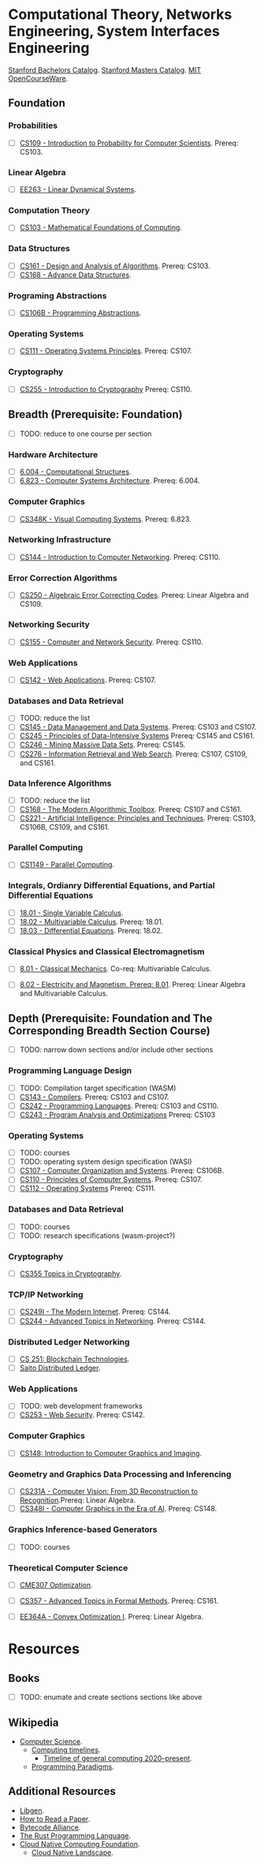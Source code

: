 # Computational Theory, Networks Engineering, System Interfaces Engineering

[Stanford Bachelors Catalog](https://bulletin.stanford.edu/programs/CS-BS).
[Stanford Masters Catalog](https://bulletin.stanford.edu/programs/CS-MS).
[MIT OpenCourseWare](https://ocw.mit.edu/search/).


## Foundation

### Probabilities
- [ ] [CS109 - Introduction to Probability for Computer Scientists](https://web.stanford.edu/class/cs109/). Prereq: 
  CS103.

### Linear Algebra
- [ ] [EE263 - Linear Dynamical Systems](http://ee263.stanford.edu/lectures.html).

### Computation Theory
- [ ] [CS103 - Mathematical Foundations of Computing](https://web.stanford.edu/class/cs103/schedule.html).

### Data Structures
- [ ] [CS161 - Design and Analysis of Algorithms](https://web.stanford.edu/class/archive/cs/cs161/cs161.1166/). Prereq: CS103.
- [ ] [CS168 - Advance Data Structures](https://web.stanford.edu/class/cs166/).

### Programing Abstractions
- [ ] [CS106B - Programming Abstractions](https://web.stanford.edu/class/cs106b/).

### Operating Systems
- [ ] [CS111 - Operating Systems Principles](https://web.stanford.edu/class/cs111/spring22/). Prereq: CS107.

### Cryptography
- [ ] [CS255 - Introduction to Cryptography](https://crypto.stanford.edu/~dabo/courses/OnlineCrypto/) Prereq: CS110.


## Breadth (Prerequisite: Foundation)
- [ ] TODO: reduce to one course per section

### Hardware Architecture
- [ ] [6.004 - Computational Structures](https://ocw.mit.edu/courses/6-004-computation-structures-spring-2017/).
- [ ] [6.823 - Computer Systems Architecture](https://ocw.mit.edu/courses/6-823-computer-system-architecture-fall-2005/). Prereq: 6.004.

### Computer Graphics
- [ ] [CS348K - Visual Computing Systems](https://gfxcourses.stanford.edu/cs348k/spring22). Prereq: 6.823.

### Networking Infrastructure
- [ ] [CS144 - Introduction to Computer Networking](https://cs144.github.io/). Prereq: CS110.

### Error Correction Algorithms
- [ ] [CS250 - Algebraic Error Correcting Codes](https://web.stanford.edu/class/cs250/). Prereq: Linear Algebra and
  CS109.

### Networking Security
- [ ] [CS155 - Computer and Network Security](https://cs155.stanford.edu/syllabus.html). Prereq: CS110.

### Web Applications
- [ ] [CS142 - Web Applications](https://web.stanford.edu/class/cs142/index.html). Prereq: CS107.

### Databases and Data Retrieval
- [ ] TODO: reduce the list
- [ ] [CS145 - Data Management and Data Systems](https://cs145-fa19.github.io/#). Prereq: CS103 and CS107.
- [ ] [CS245 - Principles of Data-Intensive Systems](https://web.stanford.edu/class/cs245/) Prereq: CS145 and CS161.
- [ ] [CS246 - Mining Massive Data Sets](https://web.stanford.edu/class/cs246/). Prereq: CS145.
- [ ] [CS276 - Information Retrieval and Web Search](https://web.stanford.edu/class/cs276/index.html). Prereq: CS107, CS109, and CS161.

### Data Inference Algorithms
- [ ] TODO: reduce the list
- [ ] [CS168 - The Modern Algorithmic Toolbox](https://web.stanford.edu/class/cs168/). Prereq: CS107 and CS161.
- [ ] [CS221 - Artificial Intelligence: Principles and Techniques](https://stanford-cs221.github.io/spring2022/).
  Prereq: CS103, CS106B, CS109, and CS161.

### Parallel Computing
- [ ] [CS1149 - Parallel Computing](https://gfxcourses.stanford.edu/cs149/fall21/lecture/).

### Integrals, Ordianry Differential Equations, and Partial Differential Equations
- [ ] [18.01 - Single Variable Calculus](https://ocw.mit.edu/courses/18-01sc-single-variable-calculus-fall-2010/pages/syllabus/).
- [ ] [18.02 - Multivariable Calculus](https://ocw.mit.edu/courses/18-02sc-multivariable-calculus-fall-2010/pages/syllabus/). Prereq: 18.01.
- [ ] [18.03 - Differential Equations](https://ocw.mit.edu/courses/18-03sc-differential-equations-fall-2011/). Prereq: 
  18.02.
      
### Classical Physics and Classical Electromagnetism
- [ ] [8.01 - Classical Mechanics](https://ocw.mit.edu/courses/physics/8-01sc-classical-mechanics-fall-2016/). Co-req: Multivariable Calculus.
- [ ] [8.02 - Electricity and Magnetism. Prereq: 8.01](https://ocw.mit.edu/courses/physics/8-02-physics-ii-electricity-and-magnetism-spring-2007/). Prereq: Linear Algebra and Multivariable Calculus.


## Depth (Prerequisite: Foundation and The Corresponding Breadth Section Course)
- [ ] TODO: narrow down sections and/or include other sections

### Programming Language Design
- [ ] TODO: Compilation target specification (WASM)
- [ ] [CS143 - Compilers](https://web.stanford.edu/class/cs143/). Prereq: CS103 and CS107.
- [ ] [CS242 - Programming Languages](https://stanford-cs242.github.io/f19/). Prereq: CS103 and CS110.
- [ ] [CS243 - Program Analysis and Optimizations](https://suif.stanford.edu/~courses/cs243/#handouts) Prereq: CS103

### Operating Systems 
- [ ] TODO: courses
- [ ] TODO: operating system design specification (WASI)
- [ ] [CS107 - Computer Organization and Systems](https://web.stanford.edu/class/archive/cs/cs107/cs107.1232/). Prereq: CS106B.
- [ ] [CS110 - Principles of Computer Systems](https://web.stanford.edu/class/cs110/). Prereq: CS107.
- [ ] [CS112 - Operating Systems](https://www.scs.stanford.edu/22wi-cs212/) Prereq: CS111.

### Databases and Data Retrieval
- [ ] TODO: courses
- [ ] TODO: research specifications (wasm-project?)

### Cryptography
- [ ] [CS355 Topics in Cryptography](https://crypto.stanford.edu/~dabo/courses/cs355_spring14/syllabus.html).

### TCP/IP Networking
- [ ] [CS249I - The Modern Internet](https://cs249i.stanford.edu/). Prereq: CS144.
- [ ] [CS244 -  Advanced Topics in Networking](https://2022-cs244.github.io/). Prereq: CS144.

### Distributed Ledger Networking
- [ ] [CS 251: Blockchain Technologies](https://cs251.stanford.edu/syllabus.html).
- [ ] [Saito Distributed Ledger](https://saito.tech/).

### Web Applications
- [ ] TODO: web development frameworks
- [ ] [CS253 - Web Security](https://web.stanford.edu/class/cs253/). Prereq: CS142.

### Computer Graphics
- [ ] [CS148: Introduction to Computer Graphics and Imaging](https://web.stanford.edu/class/cs148/lectures.html).

### Geometry and Graphics Data Processing and Inferencing
- [ ] [CS231A - Computer Vision: From 3D Reconstruction to Recognition](https://web.stanford.edu/class/cs231a/).Prereq: Linear Algebra.
- [ ] [CS348I - Computer Graphics in the Era of AI](http://cs348i.stanford.edu/#home). Prereq: CS148.

### Graphics Inference-based Generators
- [ ] TODO: courses

### Theoretical Computer Science
- [ ] [CME307 Optimization](https://web.stanford.edu/class/msande311/handout.shtml).
- [ ] [CS357 - Advanced Topics in Formal Methods](https://web.stanford.edu/class/cs357/). Prereq: CS161.
- [ ] [EE364A - Convex Optimization I](https://web.stanford.edu/class/ee364a/lectures.html). Prereq: Linear Algebra.


# Resources

## Books
- [ ] TODO: enumate and create sections sections like above

## Wikipedia
- [Computer Science](https://en.wikipedia.org/wiki/Computer_science).
    - [Computing timelines](https://en.wikipedia.org/wiki/Category:Computing_timelines).
      - [Timeline of general computing 2020–present](https://en.wikipedia.org/wiki/Timeline_of_computing_2020%E2%80%93present).
    - [Programming Paradigms](https://en.wikipedia.org/wiki/Programming_paradigm).

## Additional Resources
- [Libgen](https://libgen.rs/).
- [How to Read a Paper](https://2022-cs244.github.io/papers/L1-how-to-read.pdf).
- [Bytecode Alliance](https://github.com/bytecodealliance).
- [The Rust Programming Language](https://github.com/rust-lang).
- [Cloud Native Computing Foundation](https://github.com/cncf).
  - [Cloud Native Landscape](https://landscape.cncf.io/?project=hosted,member&license=open-source&zoom=80).


